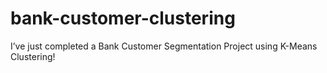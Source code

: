 # bank-customer-clustering
I’ve just completed a Bank Customer Segmentation Project using K-Means Clustering! 
